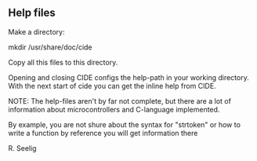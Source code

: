 Help files
------------------------------------------------------

Make a directory:

mkdir /usr/share/doc/cide

Copy all this files to this directory.

Opening and closing CIDE configs the help-path in your working directory. With the
next start of cide you can get the inline help from CIDE.

NOTE:
The help-files aren't by far not complete, but there are a lot of information
about microcontrollers and C-language implemented.

By example, you are not shure about the syntax for "strtoken" or how to write a
function by reference you will get information there

R. Seelig
